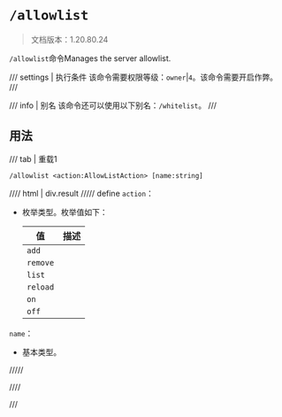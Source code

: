 # `/allowlist`

> 文档版本：1.20.80.24

`/allowlist`命令Manages the server allowlist.

/// settings | 执行条件
该命令需要权限等级：`owner`|`4`。该命令需要开启作弊。
///

/// info | 别名
该命令还可以使用以下别名：`/whitelist`。
///

## 用法

/// tab | 重载1
```mcfunction
/allowlist <action:AllowListAction> [name:string]
```

//// html | div.result
///// define
`action`：<!-- md:samp AllowListAction -->

- 枚举类型。枚举值如下：

  |值|描述|
  |---|---|
  |`add`||
  |`remove`||
  |`list`||
  |`reload`||
  |`on`||
  |`off`||


`name`：<!-- md:samp string -->

- 基本类型。


/////

////

///
